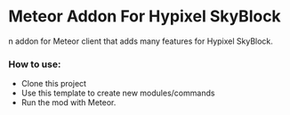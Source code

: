 # Meteor Addon For Hypixel SkyBlock

n addon for Meteor client that adds many features for Hypixel SkyBlock.

### How to use:  
- Clone this project
- Use this template to create new modules/commands
- Run the mod with Meteor.

